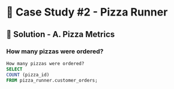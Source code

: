 # 🍕 Case Study #2 - Pizza Runner

## 🍝 Solution - A. Pizza Metrics

### How many pizzas were ordered?

````sql
How many pizzas were ordered?
SELECT 
COUNT (pizza_id)
FROM pizza_runner.customer_orders;
````
